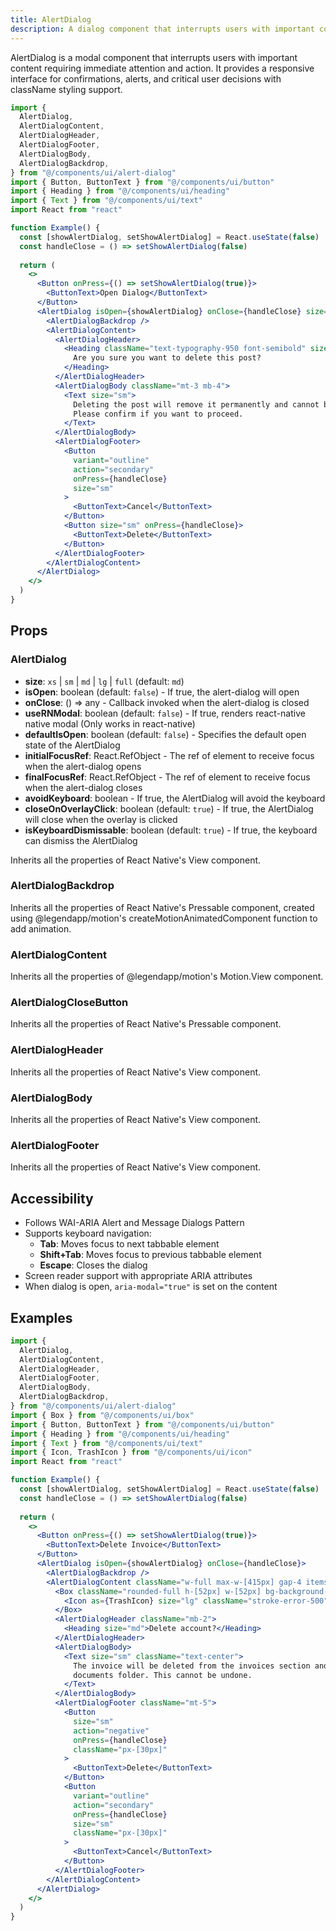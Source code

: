 ```yaml
---
title: AlertDialog
description: A dialog component that interrupts users with important content requiring immediate attention and action
---
```


AlertDialog is a modal component that interrupts users with important content requiring immediate attention and action. It provides a responsive interface for confirmations, alerts, and critical user decisions with className styling support.

```jsx
import {
  AlertDialog,
  AlertDialogContent,
  AlertDialogHeader,
  AlertDialogFooter,
  AlertDialogBody,
  AlertDialogBackdrop,
} from "@/components/ui/alert-dialog"
import { Button, ButtonText } from "@/components/ui/button"
import { Heading } from "@/components/ui/heading"
import { Text } from "@/components/ui/text"
import React from "react"

function Example() {
  const [showAlertDialog, setShowAlertDialog] = React.useState(false)
  const handleClose = () => setShowAlertDialog(false)
  
  return (
    <>
      <Button onPress={() => setShowAlertDialog(true)}>
        <ButtonText>Open Dialog</ButtonText>
      </Button>
      <AlertDialog isOpen={showAlertDialog} onClose={handleClose} size="md">
        <AlertDialogBackdrop />
        <AlertDialogContent>
          <AlertDialogHeader>
            <Heading className="text-typography-950 font-semibold" size="md">
              Are you sure you want to delete this post?
            </Heading>
          </AlertDialogHeader>
          <AlertDialogBody className="mt-3 mb-4">
            <Text size="sm">
              Deleting the post will remove it permanently and cannot be undone.
              Please confirm if you want to proceed.
            </Text>
          </AlertDialogBody>
          <AlertDialogFooter>
            <Button
              variant="outline"
              action="secondary"
              onPress={handleClose}
              size="sm"
            >
              <ButtonText>Cancel</ButtonText>
            </Button>
            <Button size="sm" onPress={handleClose}>
              <ButtonText>Delete</ButtonText>
            </Button>
          </AlertDialogFooter>
        </AlertDialogContent>
      </AlertDialog>
    </>
  )
}
```

## Props

### AlertDialog

- **size**: `xs` | `sm` | `md` | `lg` | `full` (default: `md`)
- **isOpen**: boolean (default: `false`) - If true, the alert-dialog will open
- **onClose**: () => any - Callback invoked when the alert-dialog is closed
- **useRNModal**: boolean (default: `false`) - If true, renders react-native native modal (Only works in react-native)
- **defaultIsOpen**: boolean (default: `false`) - Specifies the default open state of the AlertDialog
- **initialFocusRef**: React.RefObject<any> - The ref of element to receive focus when the alert-dialog opens
- **finalFocusRef**: React.RefObject<any> - The ref of element to receive focus when the alert-dialog closes
- **avoidKeyboard**: boolean - If true, the AlertDialog will avoid the keyboard
- **closeOnOverlayClick**: boolean (default: `true`) - If true, the AlertDialog will close when the overlay is clicked
- **isKeyboardDismissable**: boolean (default: `true`) - If true, the keyboard can dismiss the AlertDialog

Inherits all the properties of React Native's View component.

### AlertDialogBackdrop

Inherits all the properties of React Native's Pressable component, created using @legendapp/motion's createMotionAnimatedComponent function to add animation.

### AlertDialogContent

Inherits all the properties of @legendapp/motion's Motion.View component. 

### AlertDialogCloseButton

Inherits all the properties of React Native's Pressable component.

### AlertDialogHeader

Inherits all the properties of React Native's View component.

### AlertDialogBody

Inherits all the properties of React Native's View component.

### AlertDialogFooter

Inherits all the properties of React Native's View component.

## Accessibility

- Follows WAI-ARIA Alert and Message Dialogs Pattern
- Supports keyboard navigation:
  - **Tab**: Moves focus to next tabbable element
  - **Shift+Tab**: Moves focus to previous tabbable element
  - **Escape**: Closes the dialog
- Screen reader support with appropriate ARIA attributes
- When dialog is open, `aria-modal="true"` is set on the content

## Examples

```jsx
import {
  AlertDialog,
  AlertDialogContent,
  AlertDialogHeader,
  AlertDialogFooter,
  AlertDialogBody,
  AlertDialogBackdrop,
} from "@/components/ui/alert-dialog"
import { Box } from "@/components/ui/box"
import { Button, ButtonText } from "@/components/ui/button"
import { Heading } from "@/components/ui/heading"
import { Text } from "@/components/ui/text"
import { Icon, TrashIcon } from "@/components/ui/icon"
import React from "react"

function Example() {
  const [showAlertDialog, setShowAlertDialog] = React.useState(false)
  const handleClose = () => setShowAlertDialog(false)
  
  return (
    <>
      <Button onPress={() => setShowAlertDialog(true)}>
        <ButtonText>Delete Invoice</ButtonText>
      </Button>
      <AlertDialog isOpen={showAlertDialog} onClose={handleClose}>
        <AlertDialogBackdrop />
        <AlertDialogContent className="w-full max-w-[415px] gap-4 items-center">
          <Box className="rounded-full h-[52px] w-[52px] bg-background-error items-center justify-center">
            <Icon as={TrashIcon} size="lg" className="stroke-error-500" />
          </Box>
          <AlertDialogHeader className="mb-2">
            <Heading size="md">Delete account?</Heading>
          </AlertDialogHeader>
          <AlertDialogBody>
            <Text size="sm" className="text-center">
              The invoice will be deleted from the invoices section and in the
              documents folder. This cannot be undone.
            </Text>
          </AlertDialogBody>
          <AlertDialogFooter className="mt-5">
            <Button
              size="sm"
              action="negative"
              onPress={handleClose}
              className="px-[30px]"
            >
              <ButtonText>Delete</ButtonText>
            </Button>
            <Button
              variant="outline"
              action="secondary"
              onPress={handleClose}
              size="sm"
              className="px-[30px]"
            >
              <ButtonText>Cancel</ButtonText>
            </Button>
          </AlertDialogFooter>
        </AlertDialogContent>
      </AlertDialog>
    </>
  )
}
```
